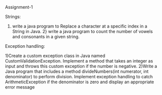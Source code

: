 Assignment-1

Strings:

1) write a java program to Replace a character at a specific index in a String in Java.
2} write a java program to count the number of vowels and consonants in a given string.

Exception handling:

1)Create a custom exception class in Java named CustomValidationException. Implement a method that takes an integer as input and throws this custom exception if the number is negative.
2)Write a Java program that includes a method divideNumbers(int numerator, int denominator) to perform division. Implement exception handling to catch ArithmeticException if the denominator is zero and display an appropriate error message


